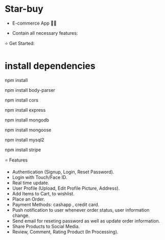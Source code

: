 # Star-buy

- E-commerce App 👨‍💻
 

- Contain all necessary features:

⭐ Get Started:




# install dependencies

 npm install

 npm install body-parser

 npm install cors

 npm install express

 npm install mongodb

 npm install mongoose

 npm install mysql2

 npm install stripe



⭐ Features

- Authentication (Signup, Login, Reset Password).
- Login with Touch/Face ID.
- Real time update.
- User Profile (Upload, Edit Profile Picture, Address).
- Add Items to Cart, to wishlist.
- Place an Order.
- Payment Methods: cashapp , credit card.
- Push notification to user whenever order status, user information change.
- Send email for reseting password as well as update order information.
- Share Products to Social Media.
- Review, Comment, Rating Product (In Processing).
 
